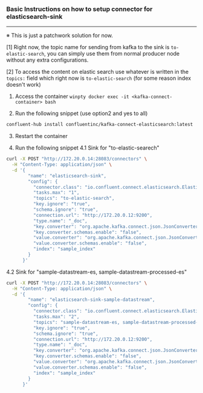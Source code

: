 ### Basic Instructions on how to setup connector for elasticsearch-sink 
----------------------
※ This is just a patchwork solution for now.

[1] Right now, the topic name for sending from kafka to the sink is `to-elastic-search`, you can simply use them from normal producer node without any extra configurations. 

[2] To access the content on elastic search use whatever is written in the  `topics:` field which right now is `to-elastic-search` (for some reason index doesn't work)

1.  Access the container 
```winpty docker exec -it <kafka-connect-container> bash```

2. Run the following snippet  (use option2 and yes to all)
```bash
confluent-hub install confluentinc/kafka-connect-elasticsearch:latest
```
3. Restart the container 

4. Run the following snippet
4.1 Sink for "to-elastic-searech"
```bash
curl -X POST "http://172.20.0.14:28083/connectors" \
  -H "Content-Type: application/json" \
  -d '{
        "name": "elasticsearch-sink",
        "config": {
          "connector.class": "io.confluent.connect.elasticsearch.ElasticsearchSinkConnector",
          "tasks.max": "1",
          "topics": "to-elastic-search",
          "key.ignore": "true",
          "schema.ignore": "true",
          "connection.url": "http://172.20.0.12:9200",
          "type.name": "_doc",
          "key.converter": "org.apache.kafka.connect.json.JsonConverter",
          "key.converter.schemas.enable": "false",
          "value.converter": "org.apache.kafka.connect.json.JsonConverter",
          "value.converter.schemas.enable": "false",
          "index": "sample_index"
        }
      }'
```

4.2 Sink for "sample-datastream-es, sample-datastream-processed-es"
```bash
curl -X POST "http://172.20.0.14:28083/connectors" \
  -H "Content-Type: application/json" \
  -d '{
        "name": "elasticsearch-sink-sample-datastream",
        "config": {
          "connector.class": "io.confluent.connect.elasticsearch.ElasticsearchSinkConnector",
          "tasks.max": "2",
          "topics": "sample-datastream-es, sample-datastream-processed-es",
          "key.ignore": "true",
          "schema.ignore": "true",
          "connection.url": "http://172.20.0.12:9200",
          "type.name": "_doc",
          "key.converter": "org.apache.kafka.connect.json.JsonConverter",
          "key.converter.schemas.enable": "false",
          "value.converter": "org.apache.kafka.connect.json.JsonConverter",
          "value.converter.schemas.enable": "false",
          "index": "sample_index"
        }
      }'
```